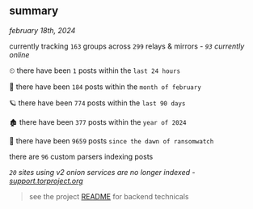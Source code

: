 
## summary
_february 18th, 2024_

currently tracking `163` groups across `299` relays & mirrors - _`93` currently online_

⏲ there have been `1` posts within the `last 24 hours`

🦈 there have been `184` posts within the `month of february`

🪐 there have been `774` posts within the `last 90 days`

🏚 there have been `377` posts within the `year of 2024`

🦕 there have been `9659` posts `since the dawn of ransomwatch`

there are `96` custom parsers indexing posts

_`20` sites using v2 onion services are no longer indexed - [support.torproject.org](https://support.torproject.org/onionservices/v2-deprecation/)_

> see the project [README](https://github.com/joshhighet/ransomwatch#ransomwatch--) for backend technicals
